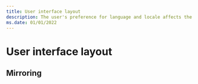 ```yaml
---
title: User interface layout
description: The user's preference for language and locale affects the layout of a user interface.
ms.date: 01/01/2022
---
```


# User interface layout

## Mirroring
